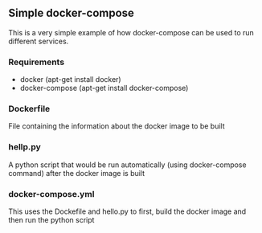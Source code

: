 ## Simple docker-compose
 
This is a very simple example of how docker-compose can be used to run different services.
 
### Requirements
* docker         (apt-get install docker)   
* docker-compose (apt-get install docker-compose)

### Dockerfile
File containing the information about the docker image to be built
 
### hellp.py
A python script that would be run automatically (using docker-compose command) after the docker image is built
 
### docker-compose.yml
This uses the Dockefile and hello.py to first, build the docker image and then run the python script 
